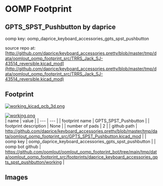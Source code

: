 # OOMP Footprint  
## GPTS_SPST_Pushbutton  by daprice  
  
oomp key: oomp_daprice_keyboard_accessories_gpts_spst_pushbutton  
  
source repo at: [http://github.com/daprice/keyboard_accessories.pretty/blob/master/tmp/data/oomlout_oomp_footprint_src/TRRS_Jack_SJ-43514_reversible.kicad_mod](http://github.com/daprice/keyboard_accessories.pretty/blob/master/tmp/data/oomlout_oomp_footprint_src/TRRS_Jack_SJ-43514_reversible.kicad_mod)  
## Footprint  
  
[![working_kicad_pcb_3d.png](working_kicad_pcb_3d_600.png)](working_kicad_pcb_3d.png)  
  
[![working.png](working_600.png)](working.png)  
| name | value | 
| --- | --- | 
| footprint name | GPTS_SPST_Pushbutton | 
| footprint description | None | 
| number of pads | 2 | 
| github path | http://github.com/daprice/keyboard_accessories.pretty/blob/master/tmp/data/oomlout_oomp_footprint_src/GPTS_SPST_Pushbutton.kicad_mod | 
| oomp key | oomp_daprice_keyboard_accessories_gpts_spst_pushbutton | 
| oomp bot github | https://github.com/oomlout/oomlout_oomp_footprint_bot/tree/main/tmp/data/oomlout_oomp_footprint_src/footprints/daprice_keyboard_accessories_gpts_spst_pushbutton/working | 
## Images  
